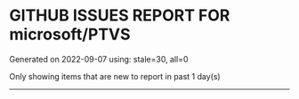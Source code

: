 
# GITHUB ISSUES REPORT FOR microsoft/PTVS


Generated on 2022-09-07 using: stale=30, all=0


Only showing items that are new to report in past 1 day(s)


---
